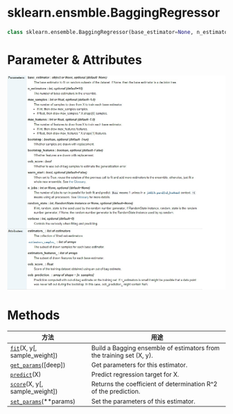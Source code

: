 # sklearn.ensmble.BaggingRegressor

```python
class sklearn.ensemble.BaggingRegressor(base_estimator=None, n_estimators=10, max_samples=1.0, max_features=1.0, bootstrap=True, bootstrap_features=False, oob_score=False, warm_start=False, n_jobs=None, random_state=None, verbose=0)
```



# Parameter & Attributes

![83](https://github.com/Pythonboy/Image/blob/master/SK/83.jpg?raw=true)



# Methods

| 方法                                                         | 用途                                                         |
| ------------------------------------------------------------ | ------------------------------------------------------------ |
| [`fit`](http://scikit-learn.org/stable/modules/generated/sklearn.ensemble.BaggingRegressor.html#sklearn.ensemble.BaggingRegressor.fit)(X, y[, sample_weight]) | Build a Bagging ensemble of estimators from the training set (X, y). |
| [`get_params`](http://scikit-learn.org/stable/modules/generated/sklearn.ensemble.BaggingRegressor.html#sklearn.ensemble.BaggingRegressor.get_params)([deep]) | Get parameters for this estimator.                           |
| [`predict`](http://scikit-learn.org/stable/modules/generated/sklearn.ensemble.BaggingRegressor.html#sklearn.ensemble.BaggingRegressor.predict)(X) | Predict regression target for X.                             |
| [`score`](http://scikit-learn.org/stable/modules/generated/sklearn.ensemble.BaggingRegressor.html#sklearn.ensemble.BaggingRegressor.score)(X, y[, sample_weight]) | Returns the coefficient of determination R^2 of the prediction. |
| [`set_params`](http://scikit-learn.org/stable/modules/generated/sklearn.ensemble.BaggingRegressor.html#sklearn.ensemble.BaggingRegressor.set_params)(**params) | Set the parameters of this estimator.                        |